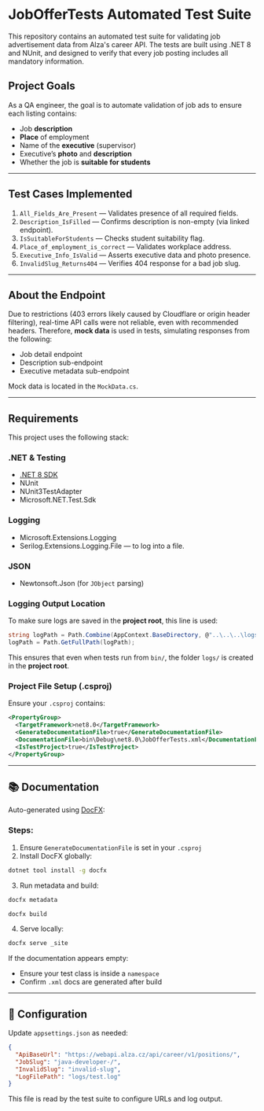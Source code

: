 # JobOfferTests Automated Test Suite

This repository contains an automated test suite for validating job advertisement data from Alza's career API. The tests are built using .NET 8 and NUnit, and designed to verify that every job posting includes all mandatory information.

## Project Goals

As a QA engineer, the goal is to automate validation of job ads to ensure each listing contains:

* Job **description**
* **Place** of employment
* Name of the **executive** (supervisor)
* Executive’s **photo** and **description**
* Whether the job is **suitable for students**

---

## Test Cases Implemented

1. `All_Fields_Are_Present` — Validates presence of all required fields.
2. `Description_IsFilled` — Confirms description is non-empty (via linked endpoint).
3. `IsSuitableForStudents` — Checks student suitability flag.
4. `Place_of_employment_is_correct` — Validates workplace address.
5. `Executive_Info_IsValid` — Asserts executive data and photo presence.
6. `InvalidSlug_Returns404` — Verifies 404 response for a bad job slug.

---

## About the Endpoint

Due to restrictions (403 errors likely caused by Cloudflare or origin header filtering), real-time API calls were not reliable, even with recommended headers. Therefore, **mock data** is used in tests, simulating responses from the following:

* Job detail endpoint
* Description sub-endpoint
* Executive metadata sub-endpoint

Mock data is located in the `MockData.cs`.

---

## Requirements

This project uses the following stack:

### .NET & Testing

* [.NET 8 SDK](https://dotnet.microsoft.com/en-us/download/dotnet/8.0)
* NUnit
* NUnit3TestAdapter
* Microsoft.NET.Test.Sdk

### Logging

* Microsoft.Extensions.Logging
* Serilog.Extensions.Logging.File — to log into a file.

### JSON

* Newtonsoft.Json (for `JObject` parsing)

### Logging Output Location

To make sure logs are saved in the **project root**, this line is used:

```csharp
string logPath = Path.Combine(AppContext.BaseDirectory, @"..\..\..\logs\test.log");
logPath = Path.GetFullPath(logPath);
```

This ensures that even when tests run from `bin/`, the folder `logs/` is created in the **project root**.

### Project File Setup (.csproj)

Ensure your `.csproj` contains:

```xml
<PropertyGroup>
  <TargetFramework>net8.0</TargetFramework>
  <GenerateDocumentationFile>true</GenerateDocumentationFile>
  <DocumentationFile>bin\Debug\net8.0\JobOfferTests.xml</DocumentationFile>
  <IsTestProject>true</IsTestProject>
</PropertyGroup>
```

---

## 📚 Documentation

Auto-generated using [DocFX](https://dotnet.github.io/docfx/):

### Steps:

1. Ensure `GenerateDocumentationFile` is set in your `.csproj`
2. Install DocFX globally:

```bash
dotnet tool install -g docfx
```

3. Run metadata and build:

```bash
docfx metadata
```

```bash
docfx build
```

4. Serve locally:

```bash
docfx serve _site
```

If the documentation appears empty:

* Ensure your test class is inside a `namespace`
* Confirm `.xml` docs are generated after build

---

## 🔧 Configuration

Update `appsettings.json` as needed:

```json
{
  "ApiBaseUrl": "https://webapi.alza.cz/api/career/v1/positions/",
  "JobSlug": "java-developer-/",
  "InvalidSlug": "invalid-slug",
  "LogFilePath": "logs/test.log"
}
```

This file is read by the test suite to configure URLs and log output.
